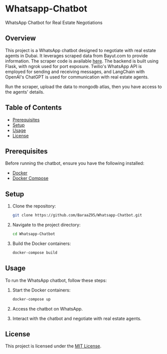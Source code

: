 # Whatsapp-Chatbot

WhatsApp Chatbot for Real Estate Negotiations

## Overview

This project is a WhatsApp chatbot designed to negotiate with real estate agents in Dubai. It leverages scraped data from Bayut.com to provide information. The scraper code is available [here](https://github.com/BaraaZ95/Bayut-scraper). The backend is built using Flask, with ngrok used for port exposure. Twilio's WhatsApp API is employed for sending and receiving messages, and LangChain with OpenAI's ChatGPT is used for communication with real estate agents.

Run the scraper, upload the data to mongodb atlas, then you have access to the agents' details.

## Table of Contents

- [Prerequisites](#prerequisites)
- [Setup](#setup)
- [Usage](#usage)
- [License](#license)

## Prerequisites

Before running the chatbot, ensure you have the following installed:

- [Docker](https://www.docker.com/get-started)
- [Docker Compose](https://docs.docker.com/compose/install/)

## Setup

1. Clone the repository:

    ```bash
    git clone https://github.com/BaraaZ95/Whatsapp-Chatbot.git
    ```

2. Navigate to the project directory:

    ```bash
    cd Whatsapp-Chatbot
    ```

3. Build the Docker containers:

    ```bash
    docker-compose build
    ```

## Usage

To run the WhatsApp chatbot, follow these steps:

1. Start the Docker containers:

    ```bash
    docker-compose up
    ```

2. Access the chatbot on WhatsApp.

3. Interact with the chatbot and negotiate with real estate agents.

## License

This project is licensed under the [MIT License](LICENSE).
